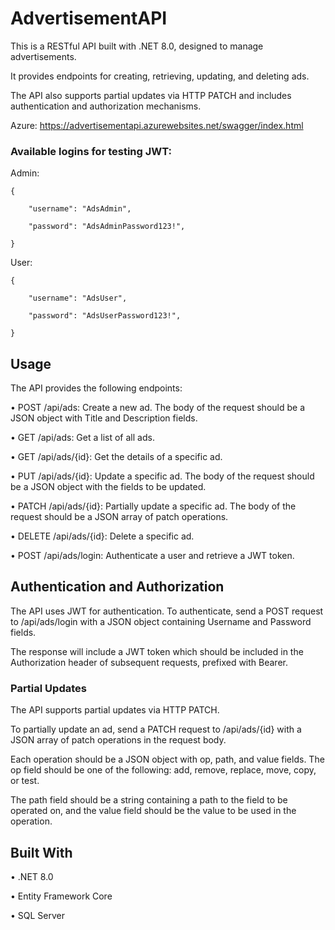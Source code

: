 # AdvertisementAPI
This is a RESTful API built with .NET 8.0, designed to manage advertisements. 

It provides endpoints for creating, retrieving, updating, and deleting ads. 

The API also supports partial updates via HTTP PATCH and includes authentication and authorization mechanisms.

Azure: https://advertisementapi.azurewebsites.net/swagger/index.html

### Available logins for testing JWT:
Admin:
    
    {
    
        "username": "AdsAdmin",
        
        "password": "AdsAdminPassword123!",
        
    }
    
User:
    
    {
    
        "username": "AdsUser",
        
        "password": "AdsUserPassword123!",
        
    }

## Usage
The API provides the following endpoints:

•	POST /api/ads: Create a new ad. The body of the request should be a JSON object with Title and Description fields.

•	GET /api/ads: Get a list of all ads.

•	GET /api/ads/{id}: Get the details of a specific ad.

•	PUT /api/ads/{id}: Update a specific ad. The body of the request should be a JSON object with the fields to be updated.

•	PATCH /api/ads/{id}: Partially update a specific ad. The body of the request should be a JSON array of patch operations.

•	DELETE /api/ads/{id}: Delete a specific ad.

•	POST /api/ads/login: Authenticate a user and retrieve a JWT token.

## Authentication and Authorization
The API uses JWT for authentication. To authenticate, send a POST request to /api/ads/login with a JSON object containing Username and Password fields. 

The response will include a JWT token which should be included in the Authorization header of subsequent requests, prefixed with Bearer.

### Partial Updates
The API supports partial updates via HTTP PATCH. 

To partially update an ad, send a PATCH request to /api/ads/{id} with a JSON array of patch operations in the request body. 

Each operation should be a JSON object with op, path, and value fields. The op field should be one of the following: add, remove, replace, move, copy, or test. 

The path field should be a string containing a path to the field to be operated on, and the value field should be the value to be used in the operation.

## Built With

•	.NET 8.0

•	Entity Framework Core

•	SQL Server

